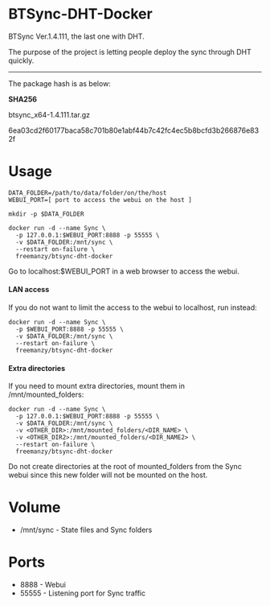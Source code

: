 # BTSync-DHT-Docker
BTSync Ver.1.4.111, the last one with DHT.

The purpose of the project is letting people deploy the sync through DHT quickly.

---

The package hash is as below:

**SHA256**

btsync_x64-1.4.111.tar.gz

6ea03cd2f60177baca58c701b80e1abf44b7c42fc4ec5b8bcfd3b266876e832f

# Usage

    DATA_FOLDER=/path/to/data/folder/on/the/host
    WEBUI_PORT=[ port to access the webui on the host ]

    mkdir -p $DATA_FOLDER

    docker run -d --name Sync \
      -p 127.0.0.1:$WEBUI_PORT:8888 -p 55555 \
      -v $DATA_FOLDER:/mnt/sync \
      --restart on-failure \
      freemanzy/btsync-dht-docker

Go to localhost:$WEBUI_PORT in a web browser to access the webui.

#### LAN access

If you do not want to limit the access to the webui to localhost, run instead:

    docker run -d --name Sync \
      -p $WEBUI_PORT:8888 -p 55555 \
      -v $DATA_FOLDER:/mnt/sync \
      --restart on-failure \
      freemanzy/btsync-dht-docker

#### Extra directories

If you need to mount extra directories, mount them in /mnt/mounted_folders:

    docker run -d --name Sync \
      -p 127.0.0.1:$WEBUI_PORT:8888 -p 55555 \
      -v $DATA_FOLDER:/mnt/sync \
      -v <OTHER_DIR>:/mnt/mounted_folders/<DIR_NAME> \
      -v <OTHER_DIR2>:/mnt/mounted_folders/<DIR_NAME2> \
      --restart on-failure \
      freemanzy/btsync-dht-docker

Do not create directories at the root of mounted_folders from the Sync webui since this new folder will not be mounted on the host.

# Volume

* /mnt/sync - State files and Sync folders

# Ports

* 8888 - Webui
* 55555 - Listening port for Sync traffic
